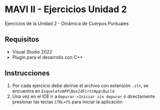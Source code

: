 # MAVI II - Ejercicios Unidad 2

Ejercicios de la Unidad 2 - Dinámica de Cuerpos Puntuales

## Requisitos

- Visual Studio 2022
- Plugin para el desarrollo con C++

## Instrucciones

1. Por cada ejercicio debe abrirse el archivo con extensión ```.sln```, se encuentra en ```EsqueletoAPP\Box2dFirstApp\Build```
2. Una vez en el IDE ir a ```Depurar->Iniciar sin depurar``` o directamente presionar las teclas ```CTRL+F5``` para iniciar la aplicación
